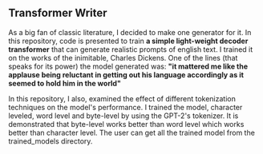 

## Transformer Writer
As a big fan of classic literature, I decided to make one generator for it.
In this repository, code is presented to train **a simple light-weight decoder transformer** that can generate realistic prompts of english text.
I trained it on the works of the inimitable, Charles Dickens. One of the lines (that speaks for its power) the model generated was:
       __"it mattered me like the applause being reluctant in getting out his language accordingly as it seemed to hold him in the world"__

In this repository, I also, examined the effect of different tokenization techniques on the model's performance.
I trained the model, character leveled, word level and byte-level by using the GPT-2's tokenizer.
It is demonstrated that byte-level works better than word level which works better than character level.
The user can get all the trained model from the trained_models directory.
